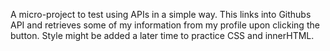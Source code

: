 A micro-project to test using APIs in a simple way.
This links into Githubs API and retrieves some of my information from my profile upon clicking the button.
Style might be added a later time to practice CSS and innerHTML.
